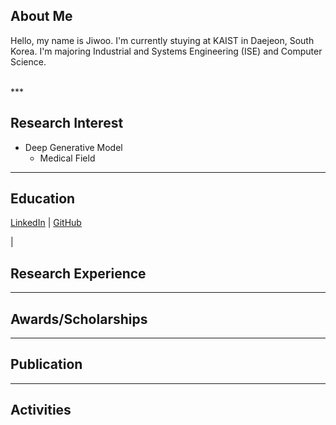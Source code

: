 ## About Me
Hello, my name is Jiwoo. I'm currently stuying at KAIST in Daejeon, South Korea. I'm majoring Industrial and Systems Engineering (ISE) and Computer Science.

<br>
***

## Research Interest
- Deep Generative Model
  - Medical Field

***

## Education
[LinkedIn](www.naver.com) | [GitHub](www.google.com)

|

## Research Experience

***

## Awards/Scholarships

***

## Publication

***

## Activities
